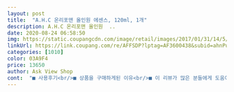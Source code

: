 ```yaml
---
layout: post 
title:  "A.H.C 온리포맨 올인원 에센스, 120ml, 1개" 
description: A.H.C 온리포맨 올인원  ..
date: 2020-08-24 06:58:50 
img: https://static.coupangcdn.com/image/retail/images/2017/01/31/14/5/ace97dc2-8648-4556-ad92-961f9c9fc655.jpg 
linkUrl: https://link.coupang.com/re/AFFSDP?lptag=AF3600438&subid=ahnPublicAsk&pageKey=13885526&itemId=57663201&vendorItemId=3090194631&traceid=V0-113-84b7eefb7924a178 
categories: [1010] 
color: 03A9F4 
price: 13650 
author: Ask View Shop 
cont:  "■ 사용후기<br/>■ 상품을 구매하게된 이유<br/>■ 이 리뷰가 많은 분들에게 도움이 되었으면 좋겠습니다 )<br/><br/>거의 된 스킨묽은 로션 사이쯤되는거같아요<br/>근데 쓰는데는문제없을것같아서 그냥써요<br/>남자스킨 특유의 진한향?  그게 확 나네요 ㅎㅎ<br/>매우 가볍게발려서 뭐바른거같은 느낌 싫어하시는 분들 추천드려요<br/>매우따갑다고하네요ㅜ 다들그러신지... <br/><br/>먼저 배송은 깨져서왓... <br/>.<br/>ㅜ<br/>며칠더발라보고 남길게요<br/>면도 후에 피부에 바르면 약간의 자극이 느껴집니다.<br/><br/>바르는 순간 흡수되어서 번들거림없이 산뜻하네요.<br/><br/>바쁜 아침, 펌핑을 해서 쉽게 쓸 수 있다는 점도 큰 메리트 겠죠.<br/><br/>사용기한은 2022.<br/>06.<br/>12까지로 여유있구요.<br/><br/>사용한지 꽤되었는데도<br/>새벽배송받아서 출근하는 남편이 한번사용햇는데 면도도안했는데<br/>샤워 면도후에는 많이 따가워해요ㅠ<br/>순간적으로 잔향이 생각보다 꽤 남더라구요<br/>신랑 로션이 필요해서 구매했어요.<br/><br/>신랑이 로션바르고 난뒤에 화장대 근처로 가니<br/>아무래도 남자껀 소독기능이 있어서 그런거같아요<br/>어쨌든 저렴한 가격에 잘 구매한듯요<br/>여자인저로써는 썩좋진않네요ㅜ<br/>오프라인 보다는 쿠팡 검색가가 훨씬 저렴하여 구매하게 되었습니다.<br/><br/>올인원 제품으로 선택했어요.<br/><br/>올인원 제품이다 보니 스킨처럼 강도가 세진 않지만 자극을 최대한 줄여 만족합니다.<br/><br/>올인원의 기능을 충분히 하는 것 같습니다.<br/><br/>이것저것 바르는거 귀찮아하기에<br/>저는 피부가 건조한 편이라 깔끔한 도포감 보다는 조금 끈적이는 걸 선호하는 편이에요.<br/><br/>저에겐 정말이지 가성비 좋은 올인원 에센스로 적극 추천합니다.<br/><br/>적당한 끈적임이 자연스럽게 사라지면서 활동하기에 불편함이 없습니다.<br/><br/>제형은 에센스답게 살짝 묽은 농도인데요.<br/><br/>지속력도 오랫동안 느낄 수 있고 저렴한 가격에 저렴하지 않은 향을 가지고 있어요.<br/><br/>처음 화장품 가게에서 샘플로 발라 보고서 아 이거다 싶었죠.<br/><br/>텍스쳐<br/>펌핑형이라서 손에 짜고 바르는게 편하네요.<br/><br/>하지만 너무 끈적임은 찝찝함을 동반하죠?<br/>향<br/>향은 전형적인 남자스킨향나요<br/>" 
---
```

